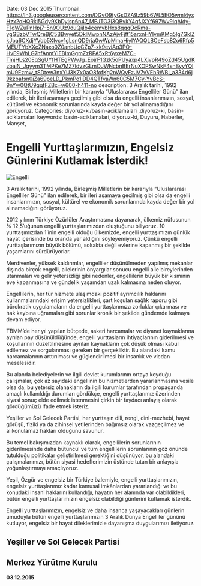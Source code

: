 Date: 03 Dec 2015
Thumbnail: https://lh3.googleusercontent.com/DGvO9tyGsDZA9z59b6WL5EO5wml4yxHzx2oHQRkl5Gdy9XbDylsp6n47_MEJTG3j3QBvkY4qfJXYf697Wv9iqAIdy-F1gWZuPnHpj7-5n9OUz9duQijIb4cemvbHxs8qgqOcRma-ygGBzbVTwQreBjC5BBwyet5DklMwpnNAzAjvFjft15arxnHYIymKMg5lg7GklZkJba6CXdjYVqb5XIvcv1gLsnQD9rja0wWpMmaHiylYAQQLBCeFsb82o6Rfp5MEUTYbXXcZNaxo0Z0anbUcCZp7-xk9eviAq3PO-HvE9WhLG7nfAnntYlEBlmGgmZzRPA5xRt6yxeM7C-TmjHLs20EqSgUYfHTEgPWvJg_EojrF1Gzk5oPUyaxp4LXjvpR49oZd45UgdKzbaiN_Jgyym3TMPKe7MZ7ldvzGLmOJWNcbnBErNuXOPSwNkF4snByyYQlmU9Ezmw_tSDtew3nxYU3KZx0aO8fofKg2nWQyFzJV7vVEhRWBI_a334d6j9kzbafsn0jZa69peLD_PkmPo1iDD4QTfyaWn60C5M7Cy-YvBcS-9nYw0QtU9qqfFZBc=w600-h411-no
description: 3 Aralık tarihi, 1992 yılında, Birleşmiş Milletlerin bir kararıyla “Uluslararası Engelliler Günü” ilan edilerek, bir ileri aşamaya geçilmiş gibi olsa da engelli insanlarımızın, sosyal, kültürel ve ekonomik sorunlarında kayda değer bir yol alınamadığını görüyoruz.
Categories: diyoruz-ki/basin-aciklamalari ,diyoruz-ki, basin-aciklamalari
keywords: basin-aciklamalari, diyoruz-ki, Duyuru, Haberler, Manşet, 


# Engelli Yurttaşlarımızın, Engelsiz Günlerini Kutlamak İsterdik!

![Engelli](https://lh3.googleusercontent.com/DGvO9tyGsDZA9z59b6WL5EO5wml4yxHzx2oHQRkl5Gdy9XbDylsp6n47_MEJTG3j3QBvkY4qfJXYf697Wv9iqAIdy-F1gWZuPnHpj7-5n9OUz9duQijIb4cemvbHxs8qgqOcRma-ygGBzbVTwQreBjC5BBwyet5DklMwpnNAzAjvFjft15arxnHYIymKMg5lg7GklZkJba6CXdjYVqb5XIvcv1gLsnQD9rja0wWpMmaHiylYAQQLBCeFsb82o6Rfp5MEUTYbXXcZNaxo0Z0anbUcCZp7-xk9eviAq3PO-HvE9WhLG7nfAnntYlEBlmGgmZzRPA5xRt6yxeM7C-TmjHLs20EqSgUYfHTEgPWvJg_EojrF1Gzk5oPUyaxp4LXjvpR49oZd45UgdKzbaiN_Jgyym3TMPKe7MZ7ldvzGLmOJWNcbnBErNuXOPSwNkF4snByyYQlmU9Ezmw_tSDtew3nxYU3KZx0aO8fofKg2nWQyFzJV7vVEhRWBI_a334d6j9kzbafsn0jZa69peLD_PkmPo1iDD4QTfyaWn60C5M7Cy-YvBcS-9nYw0QtU9qqfFZBc=w600-h411-no)

3 Aralık tarihi, 1992 yılında, Birleşmiş Milletlerin bir kararıyla “Uluslararası Engelliler Günü” ilan edilerek, bir ileri aşamaya geçilmiş gibi olsa da engelli insanlarımızın, sosyal, kültürel ve ekonomik sorunlarında kayda değer bir yol alınamadığını görüyoruz.

2012 yılının Türkiye Özürlüler Araştırmasına dayanarak, ülkemiz nüfusunun % 12,5’uğunun engelli yurttaşlarımızdan oluştuğunu biliyoruz. 10 yurttaşımızdan 1’inin engelli olduğu ülkemizde, engelli yurttaşımızın günlük hayat içerisinde bu oranda yer aldığını söyleyemiyoruz. Çünkü engelli yurttaşlarımızın büyük bölümü, sokakta değil evlerine kapanmış bir şekilde yaşamlarını sürdürüyorlar.

Merdivenler, yüksek kaldırımlar, engelliler düşünülmeden yapılmış mekanlar dışında birçok engelli, ailelerinin önyargılar sonucu engelli aile bireylerinden utanmaları ve gelir yetersizliği gibi nedenler, engellilerin büyük bir kısmının eve kapanmasına ve gündelik yaşamdan uzak kalmasına neden oluyor.

Engellilerin, her tür hizmete ulaşımdaki pozitif ayrımcılık haklarını kullanmalarındaki erişim yetersizlikleri, şart koşulan sağlık raporu gibi bürokratik uygulamaların da engelli yurttaşlarımıza zorluklar çıkarması ve hak kaybına uğramaları gibi sorunlar kronik bir şekilde gündemde kalmaya devam ediyor.

TBMM’de her yıl yapılan bütçede, askeri harcamalar ve diyanet kaynaklarına ayrılan pay düşünüldüğünde, engelli yurttaşların ihtiyaçlarının giderilmesi ve koşullarının düzeltilmesine ayrılan kaynakların çok düşük olması kabul edilemez ve sorgulanması gereken bir gerçekliktir. Bu alandaki kamu harcamalarının arttırılması ve güçlendirilmesi bir insanlık ve vicdan meselesidir.

Bu alanda belediyelerin ve ilgili devlet kurumlarının ortaya koyduğu çalışmalar, çok az sayıdaki engellinin bu hizmetlerden yararlanmasına vesile olsa da, bu yetersiz olanakların da ilgili kurumlar tarafından propaganda amaçlı kullanıldığı durumları gördükçe, engelli yurttaşlarımız üzerinden siyasi sonuç elde edilmek istenmesini çirkin bir faydacı anlayış olarak gördüğümüzü ifade etmek isteriz.

Yeşiller ve Sol Gelecek Partisi, her yurttaşın dili, rengi, dini-mezhebi, hayat görüşü, fiziki ya da zihinsel yetilerinden bağımsız olarak vazgeçilmez ve alıkonulamaz hakları olduğunu savunur.

Bu temel bakışımızdan kaynaklı olarak, engellilerin sorunlarının giderilmesinde daha bütüncül ve tüm engellilerin sorunlarının göz önünde tutulduğu politikalar geliştirilmesi gerektiğini düşünüyor, bu alandaki çalışmalarımızı, bütün siyasi hedeflerimizin üstünde tutan bir anlayışla yoğunlaştırmayı amaçlıyoruz.

Yeşil, Özgür ve engelsiz bir Türkiye özlemiyle, engelli yurttaşlarımızın, engelsiz yurttaşlarımız kadar kamusal imkânlardan yararlandığı ve bu konudaki insani haklarını kullandığı, hayatın her alanında var olabildikleri, bütün engelli yurttaşlarımızın engelsiz olabildiği günlerini kutlamak isterdik.

Engelli yurttaşlarımızın, engelsiz ve daha insanca yaşayacakları günlerin umuduyla bütün engelli yurttaşlarımızın 3 Aralık Dünya Engelliler gününü kutluyor, engelsiz bir hayat dileklerimizle dayanışma duygularımızı iletiyoruz.


## Yeşiller ve Sol Gelecek Partisi 
## Merkez Yürütme Kurulu
#### 03.12.2015
